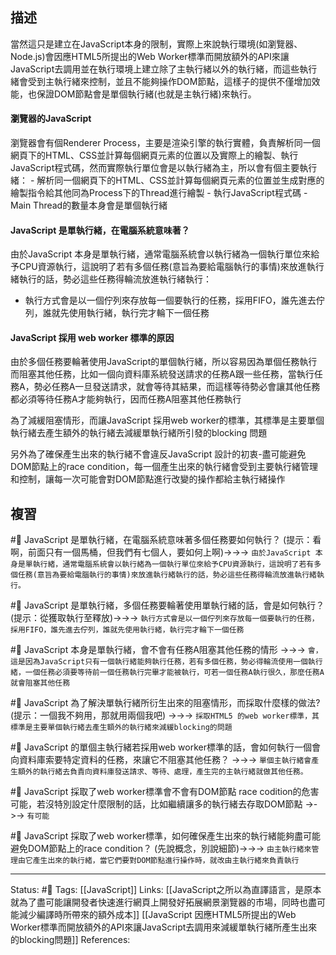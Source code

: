 


## 描述
當然這只是建立在JavaScript本身的限制，實際上來說執行環境(如瀏覽器、Node.js)會因應HTML5所提出的Web Worker標準而開放額外的API來讓JavaScript去調用並在執行環境上建立除了主執行緒以外的執行緒，而這些執行緒會受到主執行緒來控制，並且不能夠操作DOM節點，這樣子的提供不僅增加效能，也保證DOM節點會是單個執行緒(也就是主執行緒)來執行。

#### 瀏覽器的JavaScript 

瀏覽器會有個Renderer Process，主要是渲染引擎的執行實體，負責解析同一個網頁下的HTML、CSS並計算每個網頁元素的位置以及實際上的繪製、執行JavaScript程式碼，然而實際執行單位會是以執行緒為主，所以會有個主要執行緒：
	- 解析同一個網頁下的HTML、CSS並計算每個網頁元素的位置並生成對應的繪製指令給其他同為Process下的Thread進行繪製
	- 執行JavaScript程式碼
	- Main Thread的數量本身會是單個執行緒


#### JavaScript 是單執行緒，在電腦系統意味著？
由於JavaScript 本身是單執行緒，通常電腦系統會以執行緒為一個執行單位來給予CPU資源執行，這說明了若有多個任務(意旨為要給電腦執行的事情)來放進執行緒執行的話，勢必這些任務得輪流放進執行緒執行：
 - 執行方式會是以一個佇列來存放每一個要執行的任務，採用FIFO，誰先進去佇列，誰就先使用執行緒，執行完才輪下一個任務


#### JavaScript 採用 web worker 標準的原因

由於多個任務要輪著使用JavaScript的單個執行緒，所以容易因為單個任務執行而阻塞其他任務，比如一個向資料庫系統發送請求的任務A跟一些任務，當執行任務A，勢必任務A一旦發送請求，就會等待其結果，而這樣等待勢必會讓其他任務都必須等待任務A才能夠執行，因而任務A阻塞其他任務執行

為了減緩阻塞情形，而讓JavaScript 採用web worker的標準，其標準是主要單個執行緒去產生額外的執行緒去減緩單執行緒所引發的blocking 問題

另外為了確保產生出來的執行緒不會違反JavaScript 設計的初衷-盡可能避免DOM節點上的race condition，每一個產生出來的執行緒會受到主要執行緒管理和控制，讓每一次可能會對DOM節點進行改變的操作都給主執行緒操作


## 複習
#🧠 JavaScript 是單執行緒，在電腦系統意味著多個任務要如何執行？ (提示：看啊，前面只有一個馬桶，但我們有七個人，要如何上啊)->->-> `由於JavaScript 本身是單執行緒，通常電腦系統會以執行緒為一個執行單位來給予CPU資源執行，這說明了若有多個任務(意旨為要給電腦執行的事情)來放進執行緒執行的話，勢必這些任務得輪流放進執行緒執行。`
<!--SR:!2023-01-13,125,250-->

#🧠 JavaScript 是單執行緒，多個任務要輪著使用單執行緒的話，會是如何執行？(提示：從獲取執行至釋放)->->-> `執行方式會是以一個佇列來存放每一個要執行的任務，採用FIFO，誰先進去佇列，誰就先使用執行緒，執行完才輪下一個任務`
<!--SR:!2022-11-03,70,210-->


#🧠 JavaScript 本身是單執行緒，會不會有任務A阻塞其他任務的情形 ->->-> `會，這是因為JavaScript只有一個執行緒能夠執行任務，若有多個任務，勢必得輪流使用一個執行緒，一個任務必須要等待前一個任務執行完畢才能被執行，可若一個任務A執行很久，那麼任務A就會阻塞其他任務`
<!--SR:!2023-01-26,133,250-->


#🧠 JavaScript 為了解決單執行緒所衍生出來的阻塞情形，而採取什麼樣的做法? (提示：一個我不夠用，那就用兩個我吧) ->->-> `採取HTML5 的web worker標準，其標準是主要單個執行緒去產生額外的執行緒來減緩blocking的問題`
<!--SR:!2023-04-18,188,250-->

#🧠 JavaScript 的單個主執行緒若採用web worker標準的話，會如何執行一個會向資料庫索要特定資料的任務，來讓它不阻塞其他任務？ ->->-> `單個主執行緒會產生額外的執行緒去負責向資料庫發送請求、等待、處理，產生完的主執行緒就做其他任務。`
<!--SR:!2023-03-24,170,250-->

#🧠 JavaScript 採取了web worker標準會不會有DOM節點 race codition的危害可能，若沒特別設定什麼限制的話，比如繼續讓多的執行緒去存取DOM節點 ->->-> `有可能`
<!--SR:!2023-03-23,168,250-->


#🧠 JavaScript 採取了web worker標準，如何確保產生出來的執行緒能夠盡可能避免DOM節點上的race condition？ (先說概念，別說細節)->->-> `由主執行緒來管理由它產生出來的執行緒，當它們要對DOM節點進行操作時，就改由主執行緒來負責執行`
<!--SR:!2022-11-01,73,247-->


---
Status: #🌱 
Tags:
[[JavaScript]]
Links:
[[JavaScript之所以為直譯語言，是原本就為了盡可能讓開發者快速進行網頁上開發好拓展網景瀏覽器的市場，同時也盡可能減少編譯時所帶來的額外成本]]
[[JavaScript 因應HTML5所提出的Web Worker標準而開放額外的API來讓JavaScript去調用來減緩單執行緒所產生出來的blocking問題]]
References: